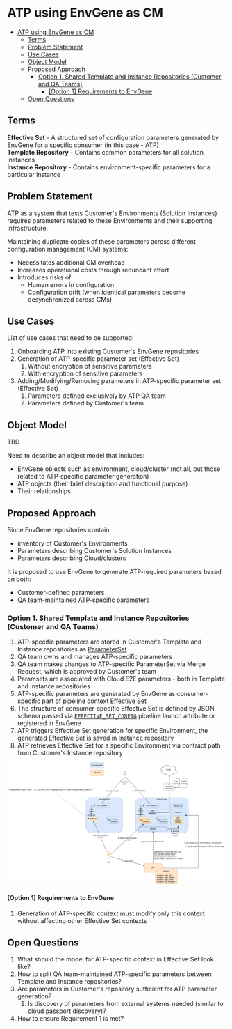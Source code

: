# ATP using EnvGene as CM

- [ATP using EnvGene as CM](#atp-using-envgene-as-cm)
  - [Terms](#terms)
  - [Problem Statement](#problem-statement)
  - [Use Cases](#use-cases)
  - [Object Model](#object-model)
  - [Proposed Approach](#proposed-approach)
    - [Option 1. Shared Template and Instance Repositories (Customer and QA Teams)](#option-1-shared-template-and-instance-repositories-customer-and-qa-teams)
      - [\[Option 1\] Requirements to EnvGene](#option-1-requirements-to-envgene)
  - [Open Questions](#open-questions)

## Terms

**Effective Set** - A structured set of configuration parameters generated by EnvGene for a specific consumer (in this case - ATP)  
**Template Repository** - Contains common parameters for all solution instances  
**Instance Repository** - Contains environment-specific parameters for a particular instance  

## Problem Statement

ATP as a system that tests Customer's Environments (Solution Instances) requires parameters related to these Environments and their supporting infrastructure.

Maintaining duplicate copies of these parameters across different configuration management (CM) systems:

- Necessitates additional CM overhead
- Increases operational costs through redundant effort
- Introduces risks of:
  - Human errors in configuration
  - Configuration drift (when identical parameters become desynchronized across CMs)

## Use Cases

List of use cases that need to be supported:

1. Onboarding ATP into existing Customer's EnvGene repositories
2. Generation of ATP-specific parameter set (Effective Set)
   1. Without encryption of sensitive parameters
   2. With encryption of sensitive parameters
3. Adding/Modifying/Removing parameters in ATP-specific parameter set (Effective Set)
   1. Parameters defined exclusively by ATP QA team
   2. Parameters defined by Customer's team

## Object Model

TBD

Need to describe an object model that includes:

- EnvGene objects such as environment, cloud/cluster (not all, but those related to ATP-specific parameter generation)
- ATP objects (their brief description and functional purpose)
- Their relationships

## Proposed Approach

Since EnvGene repositories contain:

- inventory of Customer's Environments
- Parameters describing Customer's Solution Instances
- Parameters describing Cloud/clusters

It is proposed to use EnvGene to generate ATP-required parameters based on both:

- Customer-defined parameters
- QA team-maintained ATP-specific parameters

### Option 1. Shared Template and Instance Repositories (Customer and QA Teams)

1. ATP-specific parameters are stored in Customer's Template and Instance repositories as [ParameterSet](https://github.com/Netcracker/qubership-envgene/blob/feature/es_impovement_step_2/docs/envgene-objects.md#parameterset)
2. QA team owns and manages ATP-specific parameters
3. QA team makes changes to ATP-specific ParameterSet via Merge Request, which is approved by Customer's team
4. Paramsets are associated with Cloud E2E parameters - both in Template and Instance repositories
5. ATP-specific parameters are generated by EnvGene as consumer-specific part of pipeline context [Effective Set](https://github.com/Netcracker/qubership-envgene/blob/feature/es_impovement_step_2/docs/calculator-cli.md#version-20-effective-set-structure)
6. The structure of consumer-specific Effective Set is defined by JSON schema passed via [`EFFECTIVE_SET_CONFIG`](https://github.com/Netcracker/qubership-envgene/blob/feature/es_impovement_step_2/docs/instance-pipeline-parameters.md#effective_set_config) pipeline launch attribute or registered in EnvGene
7. ATP triggers Effective Set generation for specific Environment, the generated Effective Set is saved in Instance repository
8. ATP retrieves Effective Set for a specific Environment via contract path from Customer's Instance repository

![Option 1. Shared Template and Instance repositories](/docs/images/atp-option-1.drawio.png)

#### [Option 1] Requirements to EnvGene

1. Generation of ATP-specific context must modify only this context without affecting other Effective Set contexts

## Open Questions

1. What should the model for ATP-specific context in Effective Set look like?
2. How to split QA team-maintained ATP-specific parameters between Template and Instance repositories?
3. Are parameters in Customer's repository sufficient for ATP parameter generation?
   1. Is discovery of parameters from external systems needed (similar to cloud passport discovery)?
4. How to ensure Requirement 1 is met?
